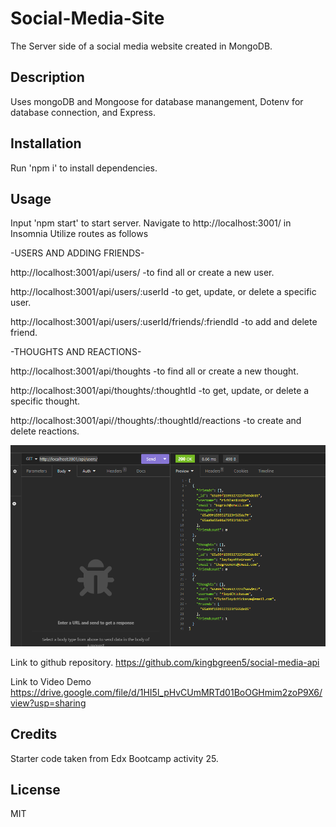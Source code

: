 # Social-Media-Site
The Server side of a social media website created in MongoDB.

## Description
Uses mongoDB and Mongoose for database manangement, Dotenv for database connection, and Express.

## Installation
Run  'npm i'  to install dependencies.

## Usage
Input 'npm start' to start server.
Navigate to http://localhost:3001/ in Insomnia
Utilize routes as follows

-USERS AND ADDING FRIENDS-

http://localhost:3001/api/users/   -to find all or create a new user.

http://localhost:3001/api/users/:userId   -to get, update, or delete a specific user.

http://localhost:3001/api/users/:userId/friends/:friendId    -to add and delete friend.


-THOUGHTS AND REACTIONS-

http://localhost:3001/api/thoughts    -to find all or create a new thought.

http://localhost:3001/api/thoughts/:thoughtId   -to get, update, or delete a specific thought.

http://localhost:3001/api//thoughts/:thoughtId/reactions    -to create and delete reactions.


![Image of the program](./assets/Screenshot.png)

Link to github repository.
https://github.com/kingbgreen5/social-media-api

Link to Video Demo
 https://drive.google.com/file/d/1HI5l_pHvCUmMRTd01BoOGHmim2zoP9X6/view?usp=sharing


## Credits
Starter code taken from Edx Bootcamp activity 25.
 

## License
MIT
